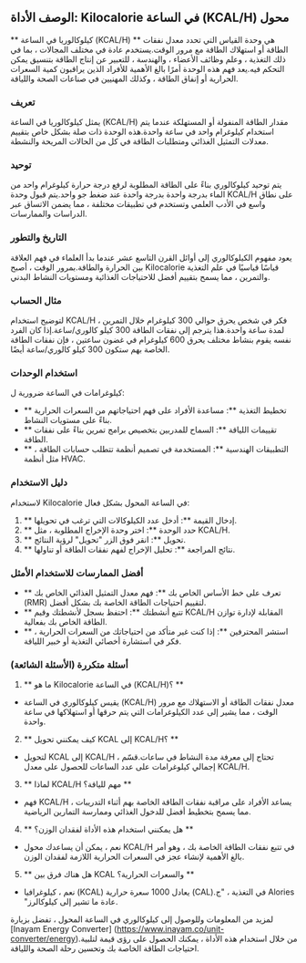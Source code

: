 ## الوصف الأداة: Kilocalorie في الساعة (KCAL/H) محول

** كيلوكالوريا في الساعة (KCAL/H) ** هي وحدة القياس التي تحدد معدل نفقات الطاقة أو استهلاك الطاقة مع مرور الوقت.يستخدم عادة في مختلف المجالات ، بما في ذلك التغذية ، وعلم وظائف الأعضاء ، والهندسة ، للتعبير عن إنتاج الطاقة بتنسيق يمكن التحكم فيه.يعد فهم هذه الوحدة أمرًا بالغ الأهمية للأفراد الذين يراقبون كمية السعرات الحرارية أو إنفاق الطاقة ، وكذلك المهنيين في صناعات الصحة واللياقة.

### تعريف
يمثل كيلوكالوريا في الساعة (KCAL/H) مقدار الطاقة المنفولة أو المستهلكة عندما يتم استخدام كيلوغرام واحد في ساعة واحدة.هذه الوحدة ذات صلة بشكل خاص بتقييم معدلات التمثيل الغذائي ومتطلبات الطاقة في كل من الحالات المريحة والنشطة.

### توحيد
يتم توحيد كيلوكالوري بناءً على الطاقة المطلوبة لرفع درجة حرارة كيلوغرام واحد من الماء بدرجة واحدة بدرجة واحدة عند ضغط جو واحد.يتم قبول وحدة KCAL/H على نطاق واسع في الأدب العلمي وتستخدم في تطبيقات مختلفة ، مما يضمن الاتساق عبر الدراسات والممارسات.

### التاريخ والتطور
يعود مفهوم الكيلوكالوري إلى أوائل القرن التاسع عشر عندما بدأ العلماء في فهم العلاقة بين الحرارة والطاقة.بمرور الوقت ، أصبح Kilocalorie قياسًا قياسيًا في علم التغذية والتمرين ، مما يسمح بتقييم أفضل للاحتياجات الغذائية ومستويات النشاط البدني.

### مثال الحساب
لتوضيح استخدام KCAL/H ، فكر في شخص يحرق حوالي 300 كيلوغرام خلال التمرين لمدة ساعة واحدة.هذا يترجم إلى نفقات الطاقة 300 كيلو كالوري/ساعة.إذا كان الفرد نفسه يقوم بنشاط مختلف يحرق 600 كيلوغرام في غضون ساعتين ، فإن نفقات الطاقة الخاصة بهم ستكون 300 كيلو كالوري/ساعة أيضًا.

### استخدام الوحدات
كيلوغرامات في الساعة ضرورية ل:
- ** تخطيط التغذية **: مساعدة الأفراد على فهم احتياجاتهم من السعرات الحرارية بناءً على مستويات النشاط.
- ** تقييمات اللياقة **: السماح للمدربين بتخصيص برامج تمرين بناءً على نفقات الطاقة.
- ** التطبيقات الهندسية **: المستخدمة في تصميم أنظمة تتطلب حسابات الطاقة ، مثل أنظمة HVAC.

### دليل الاستخدام
لاستخدام Kilocalorie في الساعة المحول بشكل فعال:
1. ** إدخال القيمة **: أدخل عدد الكيلوكالات التي ترغب في تحويلها.
2. ** حدد الوحدة **: اختر وحدة الإخراج المطلوبة ، مثل KCAL/H.
3. ** تحويل **: انقر فوق الزر "تحويل" لرؤية النتائج.
4. ** نتائج المراجعة **: تحليل الإخراج لفهم نفقات الطاقة أو تناولها.

### أفضل الممارسات للاستخدام الأمثل
- ** تعرف على خط الأساس الخاص بك **: فهم معدل التمثيل الغذائي الخاص بك (RMR) لتقييم احتياجات الطاقة الخاصة بك بشكل أفضل.
- ** تتبع أنشطتك **: احتفظ بسجل لأنشطتك وقيم KCAL/H المقابلة لإدارة توازن الطاقة الخاص بك بفعالية.
- ** استشر المحترفين **: إذا كنت غير متأكد من احتياجاتك من السعرات الحرارية ، فكر في استشارة أخصائي التغذية أو خبير اللياقة.

### أسئلة متكررة (الأسئلة الشائعة)

1. ** ما هو Kilocalorie في الساعة (KCAL/H)؟ **
- يقيس كيلوكالوري في الساعة (KCAL/H) معدل نفقات الطاقة أو الاستهلاك مع مرور الوقت ، مما يشير إلى عدد الكيلوغرامات التي يتم حرقها أو استهلاكها في ساعة واحدة.

2. ** كيف يمكنني تحويل KCAL إلى KCAL/H؟ **
- لتحويل KCAL إلى KCAL/H ، تحتاج إلى معرفة مدة النشاط في ساعات.قسّم إجمالي كيلوغرامات على عدد الساعات للحصول على معدل KCAL/H.

3. ** لماذا KCAL/H مهم للياقة؟ **
- فهم KCAL/H يساعد الأفراد على مراقبة نفقات الطاقة الخاصة بهم أثناء التدريبات ، مما يسمح بتخطيط أفضل للدخول الغذائي وممارسة التمارين الرياضية.

4. ** هل يمكنني استخدام هذه الأداة لفقدان الوزن؟ **
- نعم ، يمكن أن يساعدك محول KCAL/H في تتبع نفقات الطاقة الخاصة بك ، وهو أمر بالغ الأهمية لإنشاء عجز في السعرات الحرارية اللازمة لفقدان الوزن.

5. ** هل هناك فرق بين KCAL والسعرات الحرارية؟ **
- نعم ، كيلوغرافيا (KCAL) يعادل 1000 سعرة حرارية (CAL).في التغذية ، "ج Alories "عادة ما تشير إلى كيلوكالرز.

لمزيد من المعلومات وللوصول إلى كيلوكالوري في الساعة المحول ، تفضل بزيارة [Inayam Energy Converter] (https://www.inayam.co/unit-converter/energy).من خلال استخدام هذه الأداة ، يمكنك الحصول على رؤى قيمة لتلبية احتياجات الطاقة الخاصة بك وتحسين رحلة الصحة واللياقة.